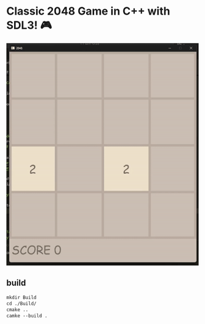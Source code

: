 # Classic 2048 Game in C++ with SDL3! 🎮

![](https://github.com/madhawapolkotuwa/2048_with_SDL_Cpp/blob/main/sample.gif)

## build

```
mkdir Build
cd ./Build/
cmake ..
camke --build .
```
